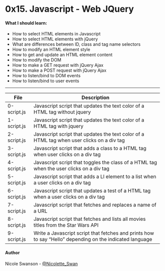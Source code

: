 # 0x15. Javascript - Web JQuery
#### What I should learn:
- How to select HTML elements in Javascript
- How to select HTML elements with jQuery
- What are differences between ID, class and tag name selectors
- How to modify an HTML element style
- How to get and update an HTML element content
- How to modify the DOM
- How to make a GET request with jQuery Ajax
- How to make a POST request with jQuery Ajax
- How to listen/bind to DOM events
- How to listen/bind to user events

---
File | Description
-----|------------
0-script.js | Javascript script that updates the text color of a HTML tag without jquery
1-script.js | Javascript script that updates the text color of a HTML tag with jquery
2-script.js | Javascript script that updates the text color of a HTML tag when user clicks on a div tag
3-script.js | Javascript script that adds a class to a HTML tag when user clicks on a div tag
4-script.js | Javascript script that toggles the class of a HTML tag when the user clicks on a div tag
5-script.js | Javascript script that adds a LI element to a list when a user clicks on a div tag
6-script.js | Javascript script that updates a test of a HTML tag when a user clicks on a div tag
7-script.js | Javascript script that fetches and replaces a name of a URL
8-script.js | Javascript script that fetches and lists all movies titles from the Star Wars API
9-script.js | Write a Javascript script that fetches and prints how to say “Hello” depending on the indicated language

#### Author
Nicole Swanson - [@Nicolette_Swan](https://twitter.com/Nicolette_Swan)
